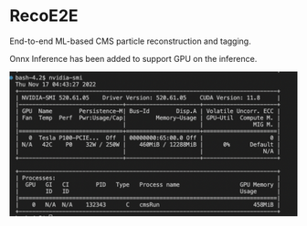 # RecoE2E
End-to-end ML-based CMS particle reconstruction and tagging.

Onnx Inference has been added to support GPU on the inference. 
<p align="center">
  <img src="https://github.com/Purva-Chaudhari/RecoE2E/blob/main/onnx-gpu.png">
</p>
